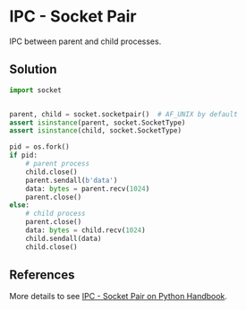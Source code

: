 # IPC - Socket Pair

IPC between parent and child processes.

## Solution

```python
import socket


parent, child = socket.socketpair()  # AF_UNIX by default
assert isinstance(parent, socket.SocketType)
assert isinstance(child, socket.SocketType)

pid = os.fork()
if pid:
    # parent process
    child.close()
    parent.sendall(b'data')
    data: bytes = parent.recv(1024)
    parent.close()
else:
    # child process
    parent.close()
    data: bytes = child.recv(1024)
    child.sendall(data)
    child.close()
```

## References

More details to see [IPC - Socket Pair on Python Handbook](https://leven-cn.github.io/python-handbook/recipes/core/ipc_socketpair).
